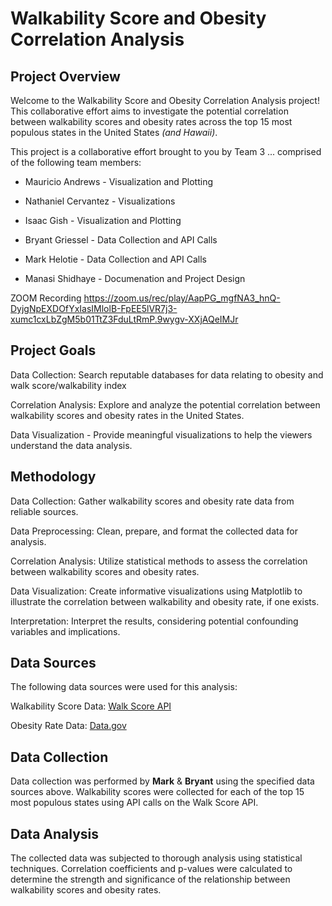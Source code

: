 # **Walkability Score and Obesity Correlation Analysis**

## Project Overview
Welcome to the Walkability Score and Obesity Correlation Analysis project! This collaborative effort aims to investigate the potential correlation between walkability scores and obesity rates across the top 15 most populous states in the United States *(and Hawaii)*. 

This project is a collaborative effort brought to you by Team 3 ... comprised of the following team members:

- Mauricio Andrews - Visualization and Plotting

- Nathaniel Cervantez - Visualizations

- Isaac Gish - Visualization and Plotting

- Bryant Griessel - Data Collection and API Calls

- Mark Helotie - Data Collection and API Calls

- Manasi Shidhaye - Documenation and Project Design


ZOOM Recording
https://zoom.us/rec/play/AapPG_mgfNA3_hnQ-DyjgNpEXDOfYxIasIMlolB-FpEE5lVR7j3-xumc1cxLbZgM5b01TtZ3FduLtRmP.9wygv-XXjAQeIMJr


## Project Goals

Data Collection: Search reputable databases for data relating to obesity and walk score/walkability index

Correlation Analysis: Explore and analyze the potential correlation between walkability scores and obesity rates in the United States.

Data Visualization - Provide meaningful visualizations to help the viewers understand the data analysis.

## Methodology

Data Collection: Gather walkability scores and obesity rate data from reliable sources.

Data Preprocessing: Clean, prepare, and format the collected data for analysis.

Correlation Analysis: Utilize statistical methods to assess the correlation between walkability scores and obesity rates.

Data Visualization: Create informative visualizations using Matplotlib to illustrate the correlation between walkability and obesity rate, if one exists.

Interpretation: Interpret the results, considering potential confounding variables and implications.

## Data Sources
The following data sources were used for this analysis:

Walkability Score Data: [Walk Score API](https://www.walkscore.com/professional/api.php)

Obesity Rate Data: [Data.gov](https://catalog.data.gov/dataset/500-cities-local-data-for-better-health-2016-release)

## Data Collection

Data collection was performed by **Mark** & **Bryant** using the specified data sources above. Walkability scores were collected for each of the top 15 most populous states using API calls on the Walk Score API.

## Data Analysis
The collected data was subjected to thorough analysis using statistical techniques. Correlation coefficients and p-values were calculated to determine the strength and significance of the relationship between walkability scores and obesity rates.
